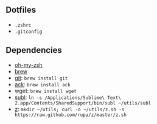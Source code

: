 ## Dotfiles

* `.zshrc`
* `.gitconfig`

## Dependencies

* [oh-my-zsh](https://github.com/robbyrussell/oh-my-zsh)
* [brew](http://brew.sh/)
* [git](http://git-scm.com/): `brew install git`
* [ack](http://beyondgrep.com/): `brew install ack`
* wget: `brew install wget`
* [subl](http://www.sublimetext.com/): `ln -s /Applications/Sublime\ Text\ 2.app/Contents/SharedSupport/bin/subl ~/utils/subl`
* [z](https://github.com/rupa/z): `mkdir ~/utils; curl -o ~/utils/z.sh -s https://raw.github.com/rupa/z/master/z.sh`

